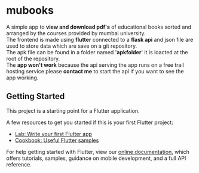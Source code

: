 # mubooks

A simple app to **view and download pdf's** of educational books sorted and arranged by the courses provided by mumbai university.  
The frontend is made using **flutter** connected to a **flask api** and json file are used to store data which are save on a git repository.  
The apk file can be found in a folder named '**apkfolder**' it is loacted at the root of the repository.  
The **app won't work** because the api serving the app runs on a free trail hosting service please **contact me** to start the api if you want to see the app working.  


## Getting Started

This project is a starting point for a Flutter application.

A few resources to get you started if this is your first Flutter project:

- [Lab: Write your first Flutter app](https://flutter.dev/docs/get-started/codelab)
- [Cookbook: Useful Flutter samples](https://flutter.dev/docs/cookbook)

For help getting started with Flutter, view our
[online documentation](https://flutter.dev/docs), which offers tutorials,
samples, guidance on mobile development, and a full API reference.
